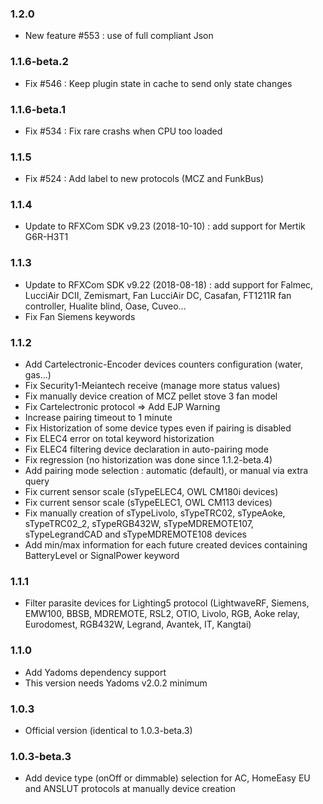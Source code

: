 ### 1.2.0
* New feature #553 : use of full compliant Json

### 1.1.6-beta.2
* Fix #546 : Keep plugin state in cache to send only state changes

### 1.1.6-beta.1
* Fix #534 : Fix rare crashs when CPU too loaded

### 1.1.5
* Fix #524 : Add label to new protocols (MCZ and FunkBus)

### 1.1.4
* Update to RFXCom SDK v9.23 (2018-10-10) : add support for Mertik G6R-H3T1

### 1.1.3
* Update to RFXCom SDK v9.22 (2018-08-18) : add support for Falmec, LucciAir DCII, Zemismart, Fan LucciAir DC, Casafan, FT1211R fan controller, Hualite blind, Oase, Cuveo...
* Fix Fan Siemens keywords

### 1.1.2
* Add Cartelectronic-Encoder devices counters configuration (water, gas...)
* Fix Security1-Meiantech receive (manage more status values)
* Fix manually device creation of MCZ pellet stove 3 fan model 
* Fix Cartelectronic protocol => Add EJP Warning
* Increase pairing timeout to 1 minute
* Fix Historization of some device types even if pairing is disabled
* Fix ELEC4 error on total keyword historization
* Fix ELEC4 filtering device declaration in auto-pairing mode
* Fix regression (no historization was done since 1.1.2-beta.4)
* Add pairing mode selection : automatic (default), or manual via extra query
* Fix current sensor scale (sTypeELEC4, OWL CM180i devices)
* Fix current sensor scale (sTypeELEC1, OWL CM113 devices)
* Fix manually creation of sTypeLivolo, sTypeTRC02, sTypeAoke, sTypeTRC02_2, sTypeRGB432W, sTypeMDREMOTE107, sTypeLegrandCAD and sTypeMDREMOTE108 devices
* Add min/max information for each future created devices containing BatteryLevel or SignalPower keyword

### 1.1.1
* Filter parasite devices for Lighting5 protocol (LightwaveRF, Siemens, EMW100, BBSB, MDREMOTE, RSL2, OTIO, Livolo, RGB, Aoke relay, Eurodomest, RGB432W, Legrand, Avantek, IT, Kangtai)

### 1.1.0
* Add Yadoms dependency support
* This version needs Yadoms v2.0.2 minimum

### 1.0.3
* Official version (identical to 1.0.3-beta.3)

### 1.0.3-beta.3
* Add device type (onOff or dimmable) selection for AC, HomeEasy EU and ANSLUT protocols at manually device creation
